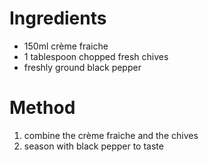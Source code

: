 # Ingredients

-   150ml crème fraiche
-   1 tablespoon chopped fresh chives
-   freshly ground black pepper

# Method

1.  combine the crème fraiche and the chives
2.  season with black pepper to taste

